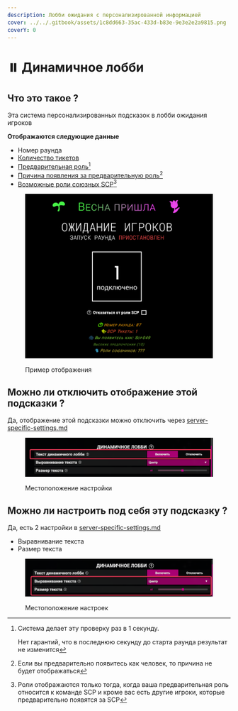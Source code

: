 ```yaml
---
description: Лобби ожидания с персонализированной информацией
cover: ../../.gitbook/assets/1c8dd663-35ac-433d-b83e-9e3e2e2a9815.png
coverY: 0
---
```


# ⏸️ Динамичное лобби

## Что это такое ?

Эта система персонализированных подсказок в лобби ожидания игроков

**Отображаются следующие данные**

* Номер раунда
* [Количество тикетов](sistema-podbora-scp.md#chto-takoe-tikety)
* [Предварительная роль](#user-content-fn-1)[^1]
* [Причина появления за предварительную роль](#user-content-fn-2)[^2]
* [Возможные роли союзных SCP](#user-content-fn-3)[^3]

<figure><img src="../../.gitbook/assets/image (7).png" alt=""><figcaption><p>Пример отображения</p></figcaption></figure>

## Можно ли отключить отображение этой подсказки ?

Да, отображение этой подсказки можно отключить через [server-specific-settings.md](server-specific-settings.md "mention")

<figure><img src="../../.gitbook/assets/image (3) (1).png" alt=""><figcaption><p>Местоположение настройки</p></figcaption></figure>

## Можно ли настроить под себя эту подсказку ?

Да, есть 2 настройки в [server-specific-settings.md](server-specific-settings.md "mention")

* Выравнивание текста
* Размер текста

<figure><img src="../../.gitbook/assets/image (4) (1).png" alt=""><figcaption><p>Местоположение настроек</p></figcaption></figure>

[^1]: Система делает эту проверку раз в 1 секунду.



    Нет гарантий, что в последнюю секунду до старта раунда результат не изменится

[^2]: Если вы предварительно появитесь как человек, то причина не будет отображаться

[^3]: Роли отображаются только тогда, когда ваша предварительная роль относится к команде SCP и кроме вас есть другие игроки, которые предварительно появятся за SCP
